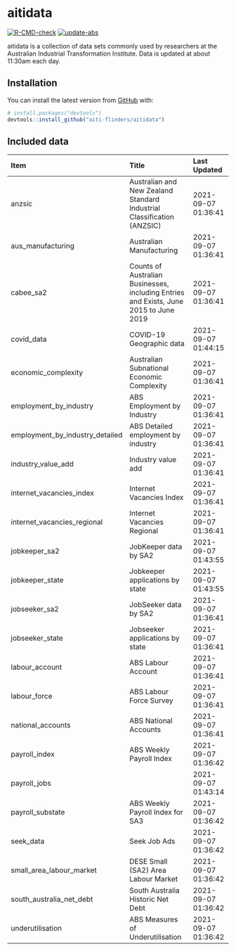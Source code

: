 
<!-- README.md is generated from README.Rmd. Please edit that file -->

# aitidata

<!-- badges: start -->

[![R-CMD-check](https://github.com/aiti-flinders/aitidata/actions/workflows/R-CMD-check.yaml/badge.svg)](https://github.com/aiti-flinders/aitidata/actions/workflows/R-CMD-check.yaml)
[![update-abs](https://github.com/aiti-flinders/aitidata/workflows/update-abs/badge.svg)](https://github.com/aiti-flinders/aitidata/actions)
<!-- badges: end -->

aitidata is a collection of data sets commonly used by researchers at
the Australian Industrial Transformation Institute. Data is updated at
about 11:30am each day.

## Installation

You can install the latest version from [GitHub](https://github.com/)
with:

``` r
# install.packages("devtools")
devtools::install_github("aiti-flinders/aitidata")
```

## Included data

| Item                               | Title                                                                                 | Last Updated        |
| :--------------------------------- | :------------------------------------------------------------------------------------ | :------------------ |
| anzsic                             | Australian and New Zealand Standard Industrial Classification (ANZSIC)                | 2021-09-07 01:36:41 |
| aus\_manufacturing                 | Australian Manufacturing                                                              | 2021-09-07 01:36:41 |
| cabee\_sa2                         | Counts of Australian Businesses, including Entries and Exists, June 2015 to June 2019 | 2021-09-07 01:36:41 |
| covid\_data                        | COVID-19 Geographic data                                                              | 2021-09-07 01:44:15 |
| economic\_complexity               | Australian Subnational Economic Complexity                                            | 2021-09-07 01:36:41 |
| employment\_by\_industry           | ABS Employment by Industry                                                            | 2021-09-07 01:36:41 |
| employment\_by\_industry\_detailed | ABS Detailed employment by industry                                                   | 2021-09-07 01:36:41 |
| industry\_value\_add               | Industry value add                                                                    | 2021-09-07 01:36:41 |
| internet\_vacancies\_index         | Internet Vacancies Index                                                              | 2021-09-07 01:36:41 |
| internet\_vacancies\_regional      | Internet Vacancies Regional                                                           | 2021-09-07 01:36:41 |
| jobkeeper\_sa2                     | JobKeeper data by SA2                                                                 | 2021-09-07 01:43:55 |
| jobkeeper\_state                   | Jobkeeper applications by state                                                       | 2021-09-07 01:43:55 |
| jobseeker\_sa2                     | JobSeeker data by SA2                                                                 | 2021-09-07 01:36:41 |
| jobseeker\_state                   | Jobseeker applications by state                                                       | 2021-09-07 01:36:41 |
| labour\_account                    | ABS Labour Account                                                                    | 2021-09-07 01:36:41 |
| labour\_force                      | ABS Labour Force Survey                                                               | 2021-09-07 01:36:41 |
| national\_accounts                 | ABS National Accounts                                                                 | 2021-09-07 01:36:41 |
| payroll\_index                     | ABS Weekly Payroll Index                                                              | 2021-09-07 01:36:42 |
| payroll\_jobs                      |                                                                                       | 2021-09-07 01:43:14 |
| payroll\_substate                  | ABS Weekly Payroll Index for SA3                                                      | 2021-09-07 01:36:42 |
| seek\_data                         | Seek Job Ads                                                                          | 2021-09-07 01:36:42 |
| small\_area\_labour\_market        | DESE Small (SA2) Area Labour Market                                                   | 2021-09-07 01:36:42 |
| south\_australia\_net\_debt        | South Australia Historic Net Debt                                                     | 2021-09-07 01:36:42 |
| underutilisation                   | ABS Measures of Underutilisation                                                      | 2021-09-07 01:36:42 |
